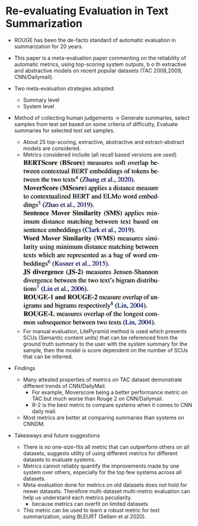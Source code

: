 # Re-evaluating Evaluation in Text Summarization
- ROUGE has been the de-facto standard of automatic evaluation in summarization for 20 years.
- This paper is a meta-evaluation paper commenting on the reliability of automatic metrics, using top-scoring system outputs, b o   th extractive and abstractive models on recent popular datasets (TAC 2008,2009, CNN/Dailymail).
- Two meta-evaluation strategies adopted: 
    - Summary level
    - System level
- Method of collecting human judgements -> Generate summaries, select samples from test set based on some criteria of difficulty, Evaluate summaries for selected test set samples.
    - About 25 top-scoring, extractive, abstractive and extract-abstract models are considered. 
    - Metrics considered include (all recall based versions are used)
    <img src='../Images/REITS1.jpg'>
    
    - For manual evaluation, LitePyramid method is used which presents SCUs (Semantic content units) that can be referenced from the ground truth summary to the user with the system summary for the sample, then the model is score dependent on the number of SCUs that can be inferred.
- Findings
    - Many attested properties of metrics on TAC dataset demonstrate different trends of CNN/DailyMail. 
        - For example, Moverscore being a better performance metric on TAC but much worse than Rouge 2 on CNN/Dailymail.
        - R-2 is the best metric to compare systems when it comes to CNN daily mail.
    - Most metrics are better at comparing summaries than systems on CNNDM.
- Takeaways and future suggestions
    - There is no one-size-fits all metric that can outperform others on all datasets, suggests utility of using different metrics for different datasets to evaluate systems.
    - Metrics cannot reliably quantify the improvements made by one system over others, especially for the top few systems across all datasets.
    - Meta-evaluation done for metrics on old datasets does not hold for newer datasets. Therefore multi-dataset multi-metric evaluation can help us understand each metrics peculiarity.
        - because metrics can overfit on limited datasets
    - This metric can be used to learn a robust metric for text summarization, using BLEURT (Sellam et al 2020).
